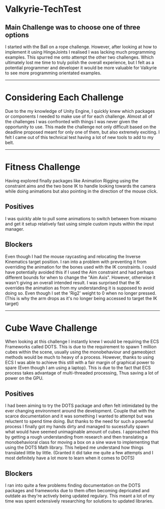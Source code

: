 # Valkyrie-TechTest

## Main Challenge was to choose one of three options

I started with the Ball on a rope challenge. However, after looking at how to implement it using HingeJoints I realised I was lacking much programming examples. This spurred me onto attempt the other two challenges. Which ultimately lost me time to truly polish the overall experience, but I felt as a potential programmer and developer it would be more valuable for Valkyrie to see more programming orientated examples. 

---

# Considering Each Challenge

Due to the my knowledge of Unity Engine, I quickly knew which packages or components I needed to make use of for each challenge. Almost all of the challenges I was confronted with things I was never given the opportunity to use. This made the challenge not only difficult based on the deadline proposed meant for only one of them, but also extremely exciting. I felt I came out of this technical test having a lot of new tools to add to my belt. 

---

# Fitness Challenge
Having explored finally packages like Animation Rigging using the constraint aims and the two bone IK to handle looking towards the camera while doing animations but also pointing in the direction of the mouse click. 


## Positives 
I was quickly able to pull some animations to switch between from mixamo and get it setup relatively fast using simple custom inputs within the input manager.



## Blockers
Even though I had the mouse raycasting and relocating the Inverse Kinematics target position. I ran into a problem with preventing it from overriding the animation for the bones used with the IK constraints. I could have potentially avoided this if I used the Aim constraint and had perhaps different bounds for when to change the "Aim Axis". However, otherwise it wasn't giving an overall intended result. I was surprised that the IK overrides the animation as from my understanding it is supposed to avoid doing so. Even though I set the 'Rig2' weight to 0 when no longer pressed. (This is why the arm drops as it's no longer being accessed to target the IK target)

---

# Cube Wave Challenge

When looking at this challenge I instantly knew I would be requiring the ECS Frameworks called DOTS. This is due to the requirement to spawn 1 million cubes within the scene, usually using the monobehaviour and gameobject methods would be much to heavy of a process. However, thanks to using ECS I was able to achieve this still with a fair margin of graphical power to spare (Even though I am using a laptop). This is due to the fact that ECS process takes advantage of multi-threaded processing, Thus saving a lot of power on the GPU.  

## Positives
I had been aiming to try the DOTS package and often felt intimidated by the ever changing environment around the development. Couple that with the scarce documentation and it was something I wanted to attempt but was reluctent to spend time doing. But thanks to the need for such a powerful process I finally got my hands dirty and managed to sucessfully spawn what would have seemed unimaginable amount of cubes. I approached this by getting a rough understanding from research and then translating a monobehavioral class for moving a box on a sine wave to implementing that using the DOTS Math library. This helped me understand how things translated little by little. (Granted it did take me quite a few attempts and I most definitely have a lot more to learn when it comes to DOTS)

## Blockers
I ran into quite a few problems finding documentation on the DOTS packages and frameworks due to them often becoming depricated and outdate as they're actively being updated regulary. This meant a lot of my time was spent extensively researching for solutions to updated libraries. 

